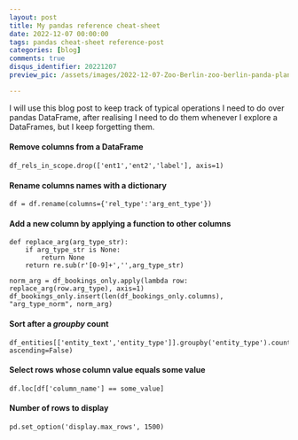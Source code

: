 ```yaml
---
layout: post
title: My pandas reference cheat-sheet
date: 2022-12-07 00:00:00
tags: pandas cheat-sheet reference-post
categories: [blog]
comments: true
disqus_identifier: 20221207
preview_pic: /assets/images/2022-12-07-Zoo-Berlin-zoo-berlin-panda-plant-eye-1643703-pxhere.com.jpg

---
```


I will use this blog post to keep track of typical operations I need to do over pandas DataFrame, after realising I need to do them whenever I explore a DataFrames, but I keep forgetting them.



#### Remove columns from a DataFrame

	df_rels_in_scope.drop(['ent1','ent2','label'], axis=1)

#### Rename columns names with a dictionary

	df = df.rename(columns={'rel_type':'arg_ent_type'})

#### Add a new column by applying a function to other columns

	def replace_arg(arg_type_str):
	    if arg_type_str is None:
	        return None
	    return re.sub(r'[0-9]+','',arg_type_str)

	norm_arg = df_bookings_only.apply(lambda row: replace_arg(row.arg_type), axis=1)
	df_bookings_only.insert(len(df_bookings_only.columns), "arg_type_norm", norm_arg)

#### Sort after a _groupby_ count

	df_entities[['entity_text','entity_type']].groupby('entity_type').count().sort_values(by='entity_text', ascending=False)


#### Select rows whose column value equals some value

	df.loc[df['column_name'] == some_value]


#### Number of rows to display

	pd.set_option('display.max_rows', 1500)
